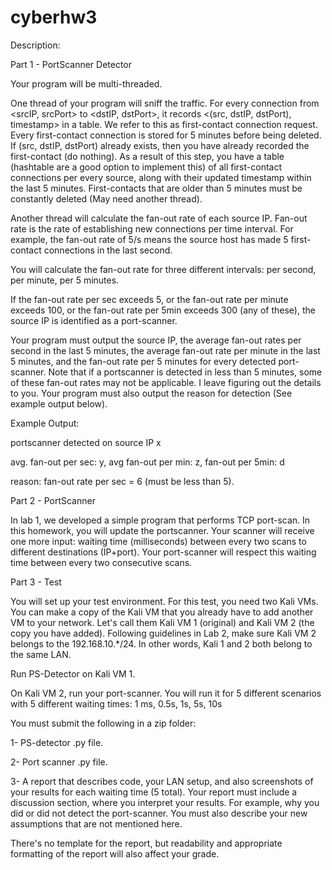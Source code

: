 # cyberhw3

Description:

Part 1 - PortScanner Detector

Your program will be multi-threaded.

One thread of your program will sniff the traffic. For every connection from <srcIP, srcPort> to <dstIP, dstPort>, it records <(src, dstIP, dstPort), timestamp> in a table. We refer to this as first-contact connection request. Every first-contact connection is stored for 5 minutes before being deleted. If (src, dstIP, dstPort) already exists, then you have already recorded the first-contact (do nothing). As a result of this step, you have a table (hashtable are a good option to implement this) of all first-contact connections per every source, along with their updated timestamp within the last 5 minutes. First-contacts that are older than 5 minutes must be constantly deleted (May need another thread). 

Another thread will calculate the fan-out rate of each source IP. Fan-out rate is the rate of establishing new connections per time interval. For example, the fan-out rate of 5/s means the source host has made 5 first-contact connections in the last second. 

You will calculate the fan-out rate for three different intervals: per second, per minute, per 5 minutes. 

If the fan-out rate per sec exceeds 5, or the fan-out rate per minute exceeds 100, or the fan-out rate per 5min exceeds 300 (any of these), the source IP is identified as a port-scanner.

Your program must output the source IP, the average fan-out rates per second in the last 5 minutes, the average fan-out rate per minute in the last 5 minutes, and the fan-out rate per 5 minutes for every detected port-scanner. Note that if a portscanner is detected in less than 5 minutes, some of these fan-out rates may not be applicable. I leave figuring out the details to you. Your program must also output the reason for detection (See example output below).

Example Output:

portscanner detected on source IP x

avg. fan-out per sec: y, avg fan-out per min: z, fan-out per 5min: d

reason: fan-out rate per sec = 6 (must be less than 5).

 

Part 2 - PortScanner

In lab 1, we developed a simple program that performs TCP port-scan. In this homework, you will update the portscanner. Your scanner will receive one more input: waiting time (milliseconds) between every two scans to different destinations (IP+port). Your port-scanner will respect this waiting time between every two consecutive scans. 

 

Part 3 - Test

You will set up your test environment. For this test, you need two Kali VMs. You can make a copy of the Kali VM that you already have to add another VM to your network. Let's call them Kali VM 1 (original) and Kali VM 2 (the copy you have added). Following guidelines in Lab 2, make sure Kali VM 2 belongs to the 192.168.10.*/24. In other words, Kali 1 and 2 both belong to the same LAN.

Run PS-Detector on Kali VM 1. 

On Kali VM 2, run your port-scanner. You will run it for 5 different scenarios with 5 different waiting times: 1 ms, 0.5s, 1s, 5s, 10s

 

You must submit the following in a zip folder:

1- PS-detector .py file.

2- Port scanner .py file.

3- A report that describes code, your LAN setup, and also screenshots of your results for each waiting time (5 total). Your report must include a discussion section, where you interpret your results. For example, why you did or did not detect the port-scanner. You must also describe your new assumptions that are not mentioned here.

There's no template for the report, but readability and appropriate formatting of the report will also affect your grade.
